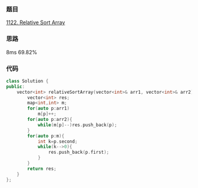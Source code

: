 ### 题目
[1122. Relative Sort Array](https://leetcode-cn.com/problems/relative-sort-array/submissions/)
### 思路
8ms 69.82%

### 代码
```c++
class Solution {
public:
    vector<int> relativeSortArray(vector<int>& arr1, vector<int>& arr2) {
        vector<int> res;
        map<int,int> m;
        for(auto p:arr1)
            m[p]++;
        for(auto p:arr2){
            while(m[p]--)res.push_back(p);
        }
        for(auto p:m){
            int k=p.second;
            while(k-->0){
                res.push_back(p.first);
            }
        }
        return res;
    }
};
```
